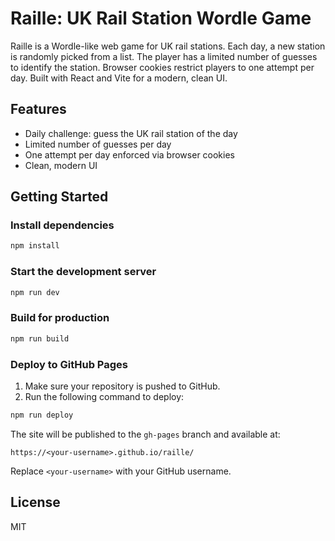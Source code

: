 # Raille: UK Rail Station Wordle Game

Raille is a Wordle-like web game for UK rail stations. Each day, a new station is randomly picked from a list. The player has a limited number of guesses to identify the station. Browser cookies restrict players to one attempt per day. Built with React and Vite for a modern, clean UI.

## Features

- Daily challenge: guess the UK rail station of the day
- Limited number of guesses per day
- One attempt per day enforced via browser cookies
- Clean, modern UI

## Getting Started

### Install dependencies

```sh
npm install
```

### Start the development server

```sh
npm run dev
```

### Build for production

```sh
npm run build
```

### Deploy to GitHub Pages

1. Make sure your repository is pushed to GitHub.
2. Run the following command to deploy:

```sh
npm run deploy
```

The site will be published to the `gh-pages` branch and available at:

```
https://<your-username>.github.io/raille/
```

Replace `<your-username>` with your GitHub username.

## License

MIT
